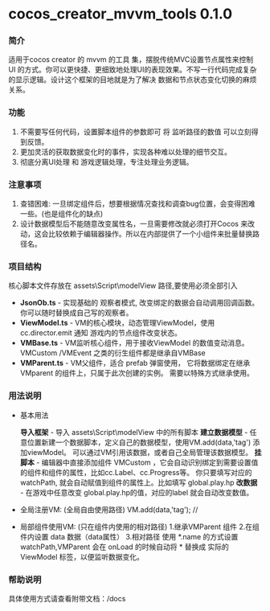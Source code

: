 # cocos_creator_mvvm_tools 0.1.0
### 简介

适用于cocos creator 的 mvvm 的工具 集，摆脱传统MVC设置节点属性来控制 UI 的方式。你可以更快捷、更细致地处理UI的表现效果。不写一行代码完成复杂的显示逻辑。设计这个框架的目地就是为了解决 数据和节点状态变化切换的麻烦关系。

### 功能

1. 不需要写任何代码，设置脚本组件的参数即可 将 监听路径的数值 可以立刻得到反馈。
2. 更加灵活的获取数据变化时的事件，实现各种难以处理的细节交互。
3. 彻底分离UI处理 和 游戏逻辑处理，专注处理业务逻辑。

### 注意事项

1. 查错困难: 一旦绑定组件后，想要根据情况查找和调查bug位置，会变得困难一些。(也是组件化的缺点)
2. 设计数据模型后不能随意改变属性名，一旦需要修改就必须打开Cocos 来改动，这会比较依赖于编辑器操作。所以在内部提供了一个小组件来批量替换路径名。

### 项目结构

核心脚本文件存放在 assets\Script\modelView 路径,要使用必须全部引入

- **JsonOb.ts** -  实现基础的 观察者模式, 改变绑定的数据会自动调用回调函数。你可以随时替换成自己写的观察者。
- **ViewModel.ts** - VM的核心模块，动态管理ViewModel，使用 cc.director.emit 通知 游戏内的节点组件改变状态。
- **VMBase.ts** - VM监听核心组件，用于接收ViewModel 的数值变动消息。VMCustom /VMEvent 之类的衍生组件都是继承自VMBase
- **VMParent.ts** - VM父组件，适合 prefab 弹窗使用， 它将数据绑定在继承 VMparent 的组件上，只属于此次创建的实例。 需要以特殊方式继承使用。

### 用法说明

- 基本用法

  **导入框架** -  导入  assets\Script\modelView 中的所有脚本
  **建立数据模型**  -  任意位置新建一个数据脚本，定义自己的数据模型，使用VM.add(data,'tag') 添加viewModel。 可以通过VM引用该数据，或者自己全局管理该数据模型。
  **挂脚本**  -  编辑器中直接添加组件 VMCustom ，它会自动识别绑定到需要设置值的组件和组件的属性，比如cc.Label、cc.Progress等。 你只要填写对应的watchPath, 就会自动赋值到组件的属性上。比如填写 global.play.hp
  **改数据**  -  在游戏中任意改变 global.play.hp的值，对应的label 就会自动改变数值。

- 全局注册VM:    (全局自由使用路径)
   VM.add(data,'tag'); // 

- 局部组件使用VM:   (只在组件内使用的相对路径)
  1.继承VMParent 组件
  2.在组件内设置 data 数据（data属性） 
  3.相对路径 使用  *.name 的方式设置 watchPath,VMParent 会在 onLoad 的时候自动将 * 替换成 实际的 ViewModel 标签，以便监听数据变化。

### 帮助说明

具体使用方式请查看附带文档：/docs

